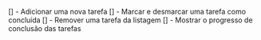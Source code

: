 [] - Adicionar uma nova tarefa
[] - Marcar e desmarcar uma tarefa como concluída
[] - Remover uma tarefa da listagem
[] - Mostrar o progresso de conclusão das tarefas